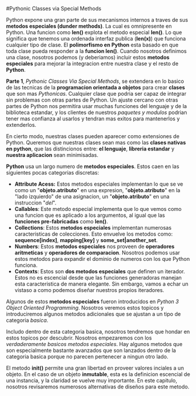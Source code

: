 #Pythonic Classes via Special Methods

Python expone una gran parte de sus mecanismos internos a traves de sus **metodos especiales (dunder methods)**. La cual es omnipresente en Python. Una funcion como **len()** explota el metodo especial **__len__()**.
Lo que significa que tenemos una ordenada interfaz publica (**len(x)**) que funciona cualquier tipo de clase. El **polimorfismo en Python** esta basado en que toda clase pueda responder a la **funcion len()**.
Cuando nosotros definimos una clase, nosotros podemos (y deberiamos) incluir estos **metodos especiales** para mejorar la integracion entre nuestra clase y el resto de **Python**.

**Parte 1**, *Pythonic Classes Via Special Methods*, se extendera en lo basico de las tecnicas de la **programacion orientada a objetos** para crear **clases** que son mas *Pythonicas*. Cualquier clase que podria ser capaz de integrar sin problemas con otras partes de Python. Un ajuste cercano con otras partes de Python nos permitira usar muchas funciones del lenguaje y de la biblioteca estandar, y los clientes de nuestros *paquetes y modulos* podrian tener mas confianza al usarlos y tendran mas exitos para mantenerlos y extenderlos.

En cierto modo, nuestras clases pueden aparecer como extensiones de Python. Queremos que nuestras clases sean mas como las **clases nativas en python**, que las distincionos entre: **el lenguaje**, **libreria estandar** y **nuestra aplicacion** sean minimisadas.

**Python** usa un largo numero de **metodos especiales**. Estos caen en las siguientes pocas  categorias discretas:

- **Attribute Acess:** Estos metodos especiales implementan lo que se ve como un "**objeto.atributo**" en una expresion, "**objeto.atributo**" en la "lado izquierdo" de una asignacion, un "**objeto.atributo**" en una instruccion "*del*".
- **Callables**: Este metodo especial implementa que lo que vemos como una funcion que es aplicado a los argumentos, al igual que las **funciones pre-fabricadas** como **len()**.
- **Collections**: Estos **metodos especiales** implementan numerosas caracteristicas de colecciones. Esto envuelve los metodos como: **sequence[index]**, **mapping[key]** y **some_set|another_set**.
- **Numbers**: Estos **metodos especiales** nos proveen de **operadores aritmeticas** y **operadores de comparacion**. Nosotros podemos usar estos metodos para expandir el dominio de numeros con los que Python funciona.
- **Contexts**: Estos son **dos metodos especiales** que definen un iterador. Estos no es escencial desde que las funciones generadoras manejan esta caracteristica de manera elegante. Sin embargo, vamos a echar un vistaso a como podemos diseñar nuestros propios iteradores.    

Algunos de estos **metodos especiales** fueron introducidos en *Python 3 Object Oriented Programming*. Nosotros veremos estos topicos y introduciremos algunos metodos adicionales que se ajustan a un tipo de categoria *basica*.

Includo dentro de esta categoria basica, nosotros tendremos que hondar en estos topicos por descubrir.
Nosotros empezaremos con los *verdaderamente basicos metodos especiales*. Hay algunos metodos que son especialmente bastante avanzados que son lanzados dentro de la categoria basica porque no parecen pertenecer a ningun otro lado.

El metodo **__init__()** permite una gran libertad en proveer valores inciales a un objeto. En el caso de un objeto **inmutable**, esta es la definicion escencial de una instancia, y la claridad se vuelve muy importante. En este capitulo, nosotros revisaremos numerosos alternativas de diseños para este metodo.















